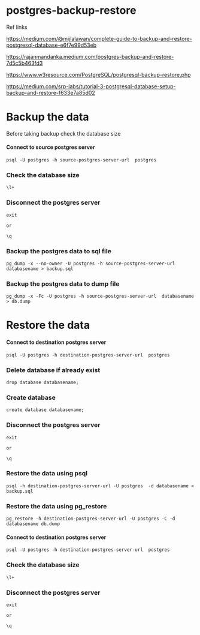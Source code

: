 # postgres-backup-restore

Ref links

https://medium.com/@mijlalawan/complete-guide-to-backup-and-restore-postgresql-database-e6f7e99d53eb

https://rajanmandanka.medium.com/postgres-backup-and-restore-7d5c5b463fd3

https://www.w3resource.com/PostgreSQL/postgresql-backup-restore.php

https://medium.com/srp-labs/tutorial-3-postgresql-database-setup-backup-and-restore-f633e7a85d02


# Backup the data

Before taking backup check the database size

#### Connect to source postgres server
```
psql -U postgres -h source-postgres-server-url  postgres 
```
### Check the database size
```
\l+
```

### Disconnect the postgres server
```
exit

or 

\q

```

### Backup the postgres data to sql file

```
pg_dump -x --no-owner -U postgres -h source-postgres-server-url  databasename > backup.sql
```

### Backup the postgres data to dump file

```
pg_dump -x -Fc -U postgres -h source-postgres-server-url  databasename > db.dump
```

# Restore the data

#### Connect to destination postgres server

```
psql -U postgres -h destination-postgres-server-url  postgres 
```

### Delete database if already exist

```
drop database databasename;
```

### Create database

```
create database databasename;
```
### Disconnect the postgres server
```
exit

or 

\q

```

### Restore the data using psql

```
psql -h destination-postgres-server-url -U postgres  -d databasename < backup.sql
```

### Restore the data using pg_restore
```
pg_restore -h destination-postgres-server-url -U postgres -C -d databasename db.dump
```

#### Connect to destination postgres server

```
psql -U postgres -h destination-postgres-server-url  postgres 
```
### Check the database size
```
\l+
```

### Disconnect the postgres server
```
exit

or 

\q

```



